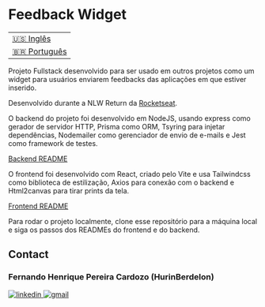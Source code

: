 # Feedback Widget

<table>
    <tr>
      <td>
        <a href="README.md">🇺🇸 Inglês</a>
      </td>
    </tr>
    <tr>
      <td>
        <a href="./readme_pt-br.md" disabled>🇧🇷 Português</a>
      </td>
    </tr>
</table>

Projeto Fullstack desenvolvido para ser usado em outros projetos como um widget para usuários enviarem feedbacks das aplicações em que estiver inserido.

Desenvolvido durante a NLW Return da <a href='https://www.rocketseat.com.br/'>Rocketseat</a>.

O backend do projeto foi desenvolvido em NodeJS, usando express como gerador de servidor HTTP, Prisma como ORM, Tsyring para injetar dependências, Nodemailer como gerenciador de envio de e-mails e Jest como framework de testes.

<a href='./backend/readme_pt-br.md'>Backend README</a>

O frontend foi desenvolvido com React, criado pelo Vite e usa Tailwindcss como biblioteca de estilização, Axios para conexão com o backend e Html2canvas para tirar prints da tela.

<a href='./frontend/readme_pt-br.md'>Frontend README</a>

Para rodar o projeto localmente, clone esse repositório para a máquina local e siga os passos dos READMEs do frontend e do backend.

## Contact

<h3>Fernando Henrique Pereira Cardozo (HurinBerdelon)</h3>

<a href="https://www.linkedin.com/in/fernando-henrique-p-cardozo-17ab84a3/" target='_blank'>
    <img 
      src="https://img.shields.io/badge/Linkedin-0077B5?style=for-the-badge&amp;logo=LinkedIn&amp;logoColor=white" 
      alt="linkedin">
</a>

<a href="mailto:fernando_cardozo@poli.ufrj.br" target='_blank'>
    <img 
      src="https://img.shields.io/badge/Gmail-D14836?style=for-the-badge&amp;logo=Gmail&amp;logoColor=white" alt="gmail">
</a>
